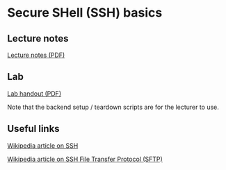 # Secure SHell (SSH) basics #

## Lecture notes ##

[Lecture notes (PDF)](ssh_notes.pdf)

## Lab ##

[Lab handout (PDF)](ssh_lab.pdf)

Note that the backend setup / teardown scripts are for the lecturer to use.

## Useful links ##

[Wikipedia article on SSH](https://en.wikipedia.org/wiki/Secure_Shell)

[Wikipedia article on SSH File Transfer Protocol (SFTP)](https://en.wikipedia.org/wiki/SSH_File_Transfer_Protocol)
